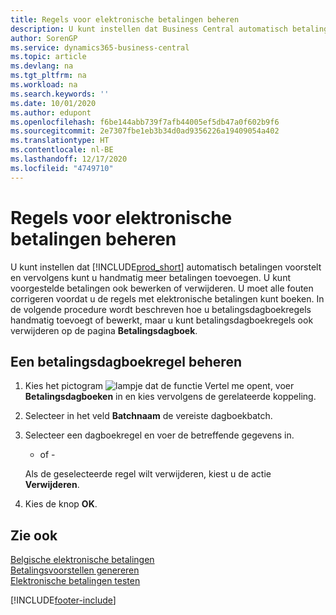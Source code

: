 ```yaml
---
title: Regels voor elektronische betalingen beheren
description: U kunt instellen dat Business Central automatisch betalingen voorstelt en vervolgens kunt u handmatig meer betalingen toevoegen. U kunt voorgestelde betalingen ook bewerken of verwijderen.
author: SorenGP
ms.service: dynamics365-business-central
ms.topic: article
ms.devlang: na
ms.tgt_pltfrm: na
ms.workload: na
ms.search.keywords: ''
ms.date: 10/01/2020
ms.author: edupont
ms.openlocfilehash: f6be144abb739f7afb44005ef5db47a0f602b9f6
ms.sourcegitcommit: 2e7307fbe1eb3b34d0ad9356226a19409054a402
ms.translationtype: HT
ms.contentlocale: nl-BE
ms.lasthandoff: 12/17/2020
ms.locfileid: "4749710"
---
```

# <a name="manage-electronic-payment-lines"></a>Regels voor elektronische betalingen beheren
U kunt instellen dat [!INCLUDE[prod_short](../../includes/prod_short.md)] automatisch betalingen voorstelt en vervolgens kunt u handmatig meer betalingen toevoegen. U kunt voorgestelde betalingen ook bewerken of verwijderen. U moet alle fouten corrigeren voordat u de regels met elektronische betalingen kunt boeken. In de volgende procedure wordt beschreven hoe u betalingsdagboekregels handmatig toevoegt of bewerkt, maar u kunt betalingsdagboekregels ook verwijderen op de pagina **Betalingsdagboek**.  

## <a name="to-manage-a-payment-journal-line"></a>Een betalingsdagboekregel beheren  

1.  Kies het pictogram ![lampje dat de functie Vertel me opent](../../media/ui-search/search_small.png "Vertel me wat u wilt doen"), voer **Betalingsdagboeken** in en kies vervolgens de gerelateerde koppeling.  
2.  Selecteer in het veld **Batchnaam** de vereiste dagboekbatch.  
3.  Selecteer een dagboekregel en voer de betreffende gegevens in.  

     - of -  

    Als de geselecteerde regel wilt verwijderen, kiest u de actie **Verwijderen**.  

4.  Kies de knop **OK**.  

## <a name="see-also"></a>Zie ook  
 [Belgische elektronische betalingen](belgian-electronic-payments.md)   
 [Betalingsvoorstellen genereren](how-to-generate-payment-suggestions.md)   
 [Elektronische betalingen testen](how-to-test-electronic-payments.md)


[!INCLUDE[footer-include](../../includes/footer-banner.md)]